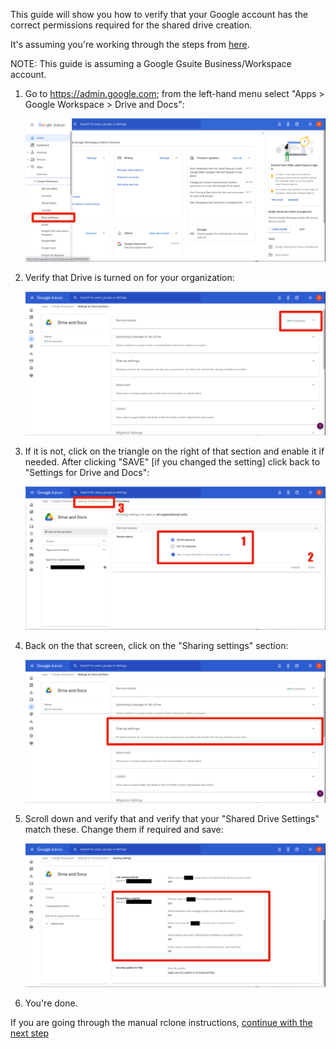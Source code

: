 This guide will show you how to verify that your Google account has the correct permissions required for the shared drive creation.

It's assuming you're working through the steps from [here](rclone-manual.md).

NOTE: This guide is assuming a Google Gsuite Business/Workspace account.

1. Go to https://admin.google.com; from the left-hand menu select "Apps > Google Workspace > Drive and Docs":

    ![](../images/google-shared-drive-settings/01-DND-menu.png)

2. Verify that Drive is turned on for your organization:

    ![](../images/google-shared-drive-settings/02-DND-main.png)

3. If it is not, click on the triangle on the right of that section and enable it if needed.  After clicking "SAVE" [if you changed the setting] click back to "Settings for Drive and Docs":

    ![](../images/google-shared-drive-settings/03-DND-status.png)

4. Back on the that screen, click on the "Sharing settings" section:

    ![](../images/google-shared-drive-settings/04-DND-sharing.png)

5. Scroll down and verify that and verify that your "Shared Drive Settings" match these.  Change them if required and save:

    ![](../images/google-shared-drive-settings/05-DND-sharing-settings.png)

6. You're done.

If you are going through the manual rclone instructions, [continue with the next step](rclone-manual/#new-rclone-setup)